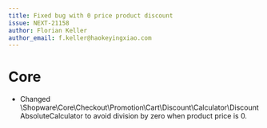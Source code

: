 ```yaml
---
title: Fixed bug with 0 price product discount
issue: NEXT-21158
author: Florian Keller
author_email: f.keller@haokeyingxiao.com
---
```

# Core

* Changed \Shopware\Core\Checkout\Promotion\Cart\Discount\Calculator\DiscountAbsoluteCalculator to avoid division by zero when product price is 0. 
